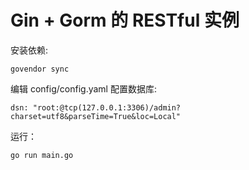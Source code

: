 # Gin + Gorm 的 RESTful 实例

安装依赖:
```
govendor sync
```

编辑 config/config.yaml 配置数据库:
```
dsn: "root:@tcp(127.0.0.1:3306)/admin?charset=utf8&parseTime=True&loc=Local"
```

运行：
```
go run main.go
```